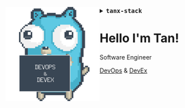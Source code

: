 
<img align="left" alt="DevOps & DevEx Gopher" title="DevOps & DevEx Gopher" src="./assets/gophergif.gif" width="220px"/>

<details align="left">
<summary> <b> <samp> tanx-stack </samp></b></summary>
<p align="left">
  <img src="https://skillicons.dev/icons?i=python,go,ts,rails" width="30%" />
</p>
<p align="left">
  <img src="https://skillicons.dev/icons?i=,kubernetes,docker," width="30%" />
</p>
<p align="left">
  <img src="https://skillicons.dev/icons?i=,gcp,linux," width="30%" />
</p>

</details>

# Hello I'm Tan! 

Software Engineer

[DevOps](https://about.gitlab.com/topics/devops/) & [DevEx](https://microsoft.github.io/code-with-engineering-playbook/developer-experience)

<br />
